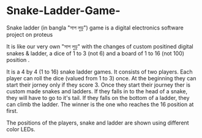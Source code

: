 # Snake-Ladder-Game-
Snake ladder (in bangla "সাপ লুডু") game is a digital electronics software project on proteus 

It is like our very own "সাপ লুডু" with the changes of custom positined digital snakes & ladder, a dice of 1 to 3 (not 6) and a board of 1 to 16 (not 100) position .

It is a 4 by 4 (1 to 16) snake ladder games. It consists of two players. Each player can roll the dice (valued from 1 to 3) once. At the beginning they can start their jorney only if they score 3. Once they start their journey ther is custom made snakes and ladders. If they falls in to the head of a snake, they will have to go to it's tail. If they falls on the bottom of a ladder, they can climb the ladder. The winner is the one who reaches the 16 position at first. 

The positions of the players, snake and ladder are shown using different color LEDs. 
